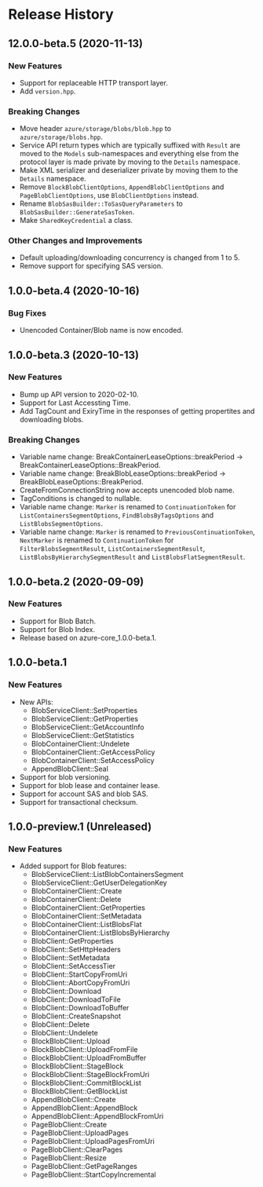 # Release History

## 12.0.0-beta.5 (2020-11-13)

### New Features

* Support for replaceable HTTP transport layer.
* Add `version.hpp`.

### Breaking Changes

* Move header `azure/storage/blobs/blob.hpp` to `azure/storage/blobs.hpp`.
* Service API return types which are typically suffixed with `Result` are moved to the `Models` sub-namespaces and everything else from the protocol layer is made private by moving to the `Details` namespace.
* Make XML serializer and deserializer private by moving them to the `Details` namespace.
* Remove `BlockBlobClientOptions`, `AppendBlobClientOptions` and `PageBlobClientOptions`, use `BlobClientOptions` instead.
* Rename `BlobSasBuilder::ToSasQueryParameters` to `BlobSasBuilder::GenerateSasToken`.
* Make `SharedKeyCredential` a class.

### Other Changes and Improvements

* Default uploading/downloading concurrency is changed from 1 to 5.
* Remove support for specifying SAS version.

## 1.0.0-beta.4 (2020-10-16)

### Bug Fixes

* Unencoded Container/Blob name is now encoded.

## 1.0.0-beta.3 (2020-10-13)

### New Features

* Bump up API version to 2020-02-10.
* Support for Last Accessting Time.
* Add TagCount and ExiryTime in the responses of getting propertites and downloading blobs.

### Breaking Changes

* Variable name change: BreakContainerLeaseOptions::breakPeriod -> BreakContainerLeaseOptions::BreakPeriod.
* Variable name change: BreakBlobLeaseOptions::breakPeriod -> BreakBlobLeaseOptions::BreakPeriod.
* CreateFromConnectionString now accepts unencoded blob name.
* TagConditions is changed to nullable.
* Variable name change: `Marker` is renamed to `ContinuationToken` for `ListContainersSegmentOptions`, `FindBlobsByTagsOptions` and `ListBlobsSegmentOptions`.
* Variable name change: `Marker` is renamed to `PreviousContinuationToken`, `NextMarker` is renamed to `ContinuationToken` for `FilterBlobsSegmentResult`, `ListContainersSegmentResult`, `ListBlobsByHierarchySegmentResult` and `ListBlobsFlatSegmentResult`.

## 1.0.0-beta.2 (2020-09-09)

### New Features

* Support for Blob Batch.
* Support for Blob Index.
* Release based on azure-core_1.0.0-beta.1.

## 1.0.0-beta.1

### New Features

* New APIs:
  - BlobServiceClient::SetProperties
  - BlobServiceClient::GetProperties
  - BlobServiceClient::GetAccountInfo
  - BlobServiceClient::GetStatistics
  - BlobContainerClient::Undelete
  - BlobContainerClient::GetAccessPolicy
  - BlobContainerClient::SetAccessPolicy
  - AppendBlobClient::Seal
* Support for blob versioning.
* Support for blob lease and container lease.
* Support for account SAS and blob SAS.
* Support for transactional checksum.


## 1.0.0-preview.1 (Unreleased)

### New Features

* Added support for Blob features:
  - BlobServiceClient::ListBlobContainersSegment
  - BlobServiceClient::GetUserDelegationKey
  - BlobContainerClient::Create
  - BlobContainerClient::Delete
  - BlobContainerClient::GetProperties
  - BlobContainerClient::SetMetadata
  - BlobContainerClient::ListBlobsFlat
  - BlobContainerClient::ListBlobsByHierarchy
  - BlobClient::GetProperties
  - BlobClient::SetHttpHeaders
  - BlobClient::SetMetadata
  - BlobClient::SetAccessTier
  - BlobClient::StartCopyFromUri
  - BlobClient::AbortCopyFromUri
  - BlobClient::Download
  - BlobClient::DownloadToFile
  - BlobClient::DownloadToBuffer
  - BlobClient::CreateSnapshot
  - BlobClient::Delete
  - BlobClient::Undelete
  - BlockBlobClient::Upload
  - BlockBlobClient::UploadFromFile
  - BlockBlobClient::UploadFromBuffer
  - BlockBlobClient::StageBlock
  - BlockBlobClient::StageBlockFromUri
  - BlockBlobClient::CommitBlockList
  - BlockBlobClient::GetBlockList
  - AppendBlobClient::Create
  - AppendBlobClient::AppendBlock
  - AppendBlobClient::AppendBlockFromUri
  - PageBlobClient::Create
  - PageBlobClient::UploadPages
  - PageBlobClient::UploadPagesFromUri
  - PageBlobClient::ClearPages
  - PageBlobClient::Resize
  - PageBlobClient::GetPageRanges
  - PageBlobClient::StartCopyIncremental

